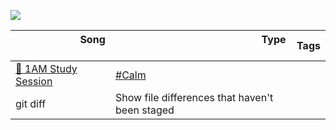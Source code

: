 ![](https://github.com/joanafonsogomes/AmbienceSongs/blob/main/header.JPG)

<center>
  
| &nbsp; &nbsp; &nbsp; &nbsp; &nbsp; &nbsp; &nbsp; &nbsp;  &nbsp; &nbsp; &nbsp; &nbsp; Song &nbsp; &nbsp; &nbsp; &nbsp; &nbsp; &nbsp; &nbsp; &nbsp;  &nbsp; &nbsp; &nbsp; &nbsp; | &nbsp; &nbsp; &nbsp; &nbsp; &nbsp; &nbsp; &nbsp; &nbsp;  &nbsp; &nbsp; &nbsp; &nbsp; &nbsp; &nbsp; &nbsp; &nbsp; &nbsp; &nbsp; &nbsp; &nbsp; &nbsp; &nbsp; &nbsp; &nbsp; &nbsp; &nbsp; &nbsp; Type &nbsp; &nbsp; &nbsp; &nbsp; &nbsp; &nbsp; &nbsp; &nbsp; &nbsp; &nbsp; &nbsp; &nbsp; &nbsp; &nbsp; &nbsp; &nbsp; &nbsp; &nbsp; &nbsp; &nbsp; &nbsp; &nbsp; &nbsp; &nbsp;  &nbsp; &nbsp; &nbsp; | Tags |
| ---------------- | ----------------------------------------- | ----------------------------------------- |
| [🌙 1AM Study Session](https://github.com/joanafonsogomes/AmbienceSongs/blob/main/Ambience_mds/1AM_study_session.md) | <a href="/tags/hashtag" class="tag">#Calm</a> |
| git diff | Show file differences that haven't been staged |
  
</center>

